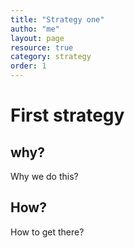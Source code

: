 ```yaml
---
title: "Strategy one"
autho: "me"
layout: page
resource: true 
category: strategy
order: 1
---
```


# First strategy

## why?
Why we do this?

## How?
How to get there?
